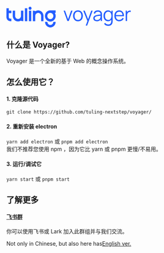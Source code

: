 <svg xmlns="http://www.w3.org/2000/svg" xmlns:xlink="http://www.w3.org/1999/xlink" width="325.09961743299743" height="54" viewBox="0 0 325.09961743299743 54" fill="none"><g opacity="1"  transform="translate(0 0)  rotate(0)"><path id="anyIcon" fill-rule="evenodd" style="fill:#245EFF" opacity="1" d="M61.81,0c0.51,0 1.01,0.1 1.49,0.31c0.46,0.21 0.86,0.49 1.22,0.86c0.35,0.37 0.62,0.79 0.82,1.27c0.2,0.5 0.3,1.02 0.3,1.56c0,0.54 -0.1,1.06 -0.3,1.56c-0.2,0.48 -0.47,0.9 -0.82,1.27c-0.36,0.37 -0.76,0.65 -1.22,0.86c-0.48,0.21 -0.98,0.31 -1.49,0.31c-0.52,0 -1.02,-0.1 -1.5,-0.31c-0.46,-0.21 -0.86,-0.49 -1.22,-0.86c-0.35,-0.37 -0.62,-0.79 -0.82,-1.27c-0.2,-0.5 -0.3,-1.02 -0.3,-1.56c0,-0.54 0.1,-1.06 0.3,-1.56c0.2,-0.48 0.47,-0.9 0.82,-1.27c0.36,-0.37 0.76,-0.65 1.22,-0.86c0.48,-0.21 0.98,-0.31 1.5,-0.31zM0,27.03l0.04,-23.03h6.15l-0.04,5.66c0,0.01 0.01,0.02 0.01,0.03v0.02h0.01l0.1,0.29v0l0.01,0.01l0.01,0.02c0,0 0,0 0,0.01l0.09,0.09c0.01,0 0.01,0 0.01,0l0.01,0.01l0.01,0.01c0.01,0.01 0.02,0.01 0.03,0.02c0,0 0,0 0.01,0.01h0.02v0.01h0.4v0.06h5.95v6.42h-6.11c-0.09,0 -0.19,-0.01 -0.32,-0.01h-0.03c-0.08,-0.01 -0.15,-0.01 -0.21,-0.02v10.39c0,0.09 0,0.15 0.01,0.19c0,0.01 0,0.03 0,0.06c0,0.07 0.01,0.11 0.01,0.11v0.02v0.03c0,0.02 0.01,0.07 0.02,0.16c0,0.02 0,0.04 0,0.05c0.01,0.03 0.02,0.07 0.02,0.1c0,0.02 0.01,0.02 0.01,0.03l0.01,0.06l0.01,0.05l0.04,0.18c0,0.02 0.01,0.04 0.01,0.07c0.01,0.04 0.02,0.07 0.03,0.09l0.04,0.12l0.04,0.14c0.01,0.02 0.03,0.07 0.05,0.14l0.1,0.22c0,0.02 0.01,0.03 0.02,0.05c0.02,0.04 0.04,0.08 0.06,0.11c0.01,0.03 0.03,0.06 0.05,0.1c0.02,0.03 0.03,0.05 0.03,0.05v0.01l0.01,0.01c0.04,0.07 0.08,0.14 0.12,0.2v0v0.01c0.03,0.04 0.06,0.09 0.09,0.13l0.01,0.01l0.01,0.01c0.04,0.06 0.07,0.1 0.1,0.14c0.05,0.07 0.1,0.13 0.15,0.18c0.01,0.02 0.03,0.04 0.06,0.07c0.03,0.03 0.05,0.06 0.07,0.07c0.04,0.05 0.09,0.1 0.16,0.16c0.01,0.02 0.04,0.04 0.08,0.08c0.02,0.01 0.03,0.02 0.04,0.03c0.05,0.05 0.11,0.1 0.18,0.15l0.01,0.01c0.01,0.01 0.03,0.03 0.07,0.05c0.02,0.01 0.03,0.02 0.04,0.03c0.01,0 0.02,0.01 0.04,0.03c0.03,0.02 0.06,0.04 0.07,0.04l0.01,0.01l0.04,0.02l0.02,0.02l0.02,0.01c0.01,0.01 0.03,0.02 0.05,0.03c0.06,0.04 0.1,0.06 0.12,0.07c0.02,0.02 0.05,0.03 0.09,0.05c0.02,0.01 0.03,0.02 0.05,0.03c0.03,0.01 0.07,0.03 0.12,0.06c0.03,0.01 0.05,0.02 0.07,0.03c0.01,0 0.01,0 0.02,0.01c0.04,0.01 0.09,0.03 0.15,0.06c0.02,0 0.03,0.01 0.03,0.01c0.05,0.02 0.11,0.03 0.16,0.05l0.01,0.01h0.02c0.02,0.01 0.08,0.03 0.17,0.05l0.02,0.01h0.01h0.01c0.02,0.01 0.05,0.02 0.12,0.03h0.15l0.04,0.04c0.02,0 0.04,0 0.05,0.01c0.03,0 0.07,0.01 0.12,0.02c0.03,0 0.04,0 0.06,0c0.05,0 0.1,0.01 0.17,0.01c0.03,0.01 0.04,0.01 0.04,0.01h0.01c0.08,0 0.14,0 0.18,0l2.67,0.04v6.39l-2.67,-0.01c-0.19,0 -0.36,0 -0.51,-0.01c-0.02,-0.01 -0.04,-0.01 -0.08,-0.01c-0.14,-0.01 -0.26,-0.02 -0.35,-0.03h-0.04h-0.02c-0.06,-0.01 -0.14,-0.02 -0.26,-0.03c-0.07,-0.01 -0.13,-0.02 -0.17,-0.02l-0.02,-0.01h-0.03l-0.03,-0.01l-0.42,-0.07l-0.01,-0.01h-0.03l-0.08,-0.02l-0.03,-0.01c0,0 0,0 -0.01,0c-0.16,-0.03 -0.28,-0.06 -0.37,-0.09h-0.02l-0.45,-0.13c-0.21,-0.07 -0.38,-0.13 -0.51,-0.18c-0.02,-0.01 -0.06,-0.02 -0.11,-0.04c-0.09,-0.04 -0.15,-0.06 -0.21,-0.08l-0.01,-0.01h-0.01c0,-0.01 -0.01,-0.01 -0.02,-0.02c-0.01,0 -0.02,0 -0.04,-0.01l-0.04,-0.01l-0.04,-0.02c-0.17,-0.08 -0.3,-0.14 -0.38,-0.18c-0.12,-0.06 -0.29,-0.15 -0.5,-0.27c-0.13,-0.07 -0.26,-0.15 -0.4,-0.23c-0.12,-0.07 -0.25,-0.16 -0.41,-0.28c-0.1,-0.06 -0.25,-0.17 -0.46,-0.32v-0.01h-0.01l-0.01,-0.01l-0.01,-0.01c-0.09,-0.08 -0.2,-0.16 -0.31,-0.26l-0.04,-0.03c-0.14,-0.12 -0.27,-0.24 -0.39,-0.35c-0.14,-0.14 -0.26,-0.26 -0.34,-0.35c-0.12,-0.12 -0.24,-0.25 -0.36,-0.39c-0.11,-0.13 -0.21,-0.25 -0.3,-0.36c-0.01,-0.01 -0.02,-0.03 -0.04,-0.05c-0.12,-0.16 -0.21,-0.29 -0.28,-0.38c-0.12,-0.17 -0.22,-0.32 -0.29,-0.45c-0.08,-0.12 -0.16,-0.25 -0.25,-0.39v-0.01v0c-0.07,-0.12 -0.15,-0.27 -0.25,-0.47c-0.09,-0.18 -0.17,-0.34 -0.24,-0.51l-0.18,-0.42h-0.01c-0.07,-0.2 -0.13,-0.36 -0.17,-0.48l-0.02,-0.05l-0.07,-0.22l-0.07,-0.23c-0.05,-0.17 -0.1,-0.35 -0.14,-0.53c-0.04,-0.2 -0.08,-0.36 -0.1,-0.48c-0.02,-0.08 -0.04,-0.21 -0.07,-0.4c-0.01,-0.04 -0.01,-0.07 -0.02,-0.09v-0.02v-0.02l-0.01,-0.03v-0.03c-0.01,-0.05 -0.01,-0.13 -0.03,-0.22c-0.01,-0.1 -0.02,-0.17 -0.02,-0.21c-0.01,-0.12 -0.02,-0.29 -0.04,-0.52c-0.01,-0.16 -0.01,-0.34 -0.01,-0.54zM48.28,37.65v-33.65h6.16v33.65zM75.33,37.65h-6.15v-27.29l6.15,0.7v0.97c0.73,-0.51 1.49,-0.94 2.3,-1.29c0.84,-0.37 1.7,-0.65 2.6,-0.84c0.91,-0.2 1.84,-0.3 2.79,-0.3c0.94,0 1.87,0.1 2.78,0.3c0.9,0.19 1.76,0.47 2.6,0.84c0.83,0.36 1.61,0.81 2.36,1.33c0.74,0.52 1.42,1.11 2.04,1.76c0.63,0.65 1.19,1.36 1.69,2.14c0.5,0.77 0.93,1.58 1.28,2.45c0.35,0.88 0.62,1.78 0.8,2.71c0.19,0.96 0.28,1.93 0.28,2.91v13.61h-6.15v-13.61c0,-1.09 -0.2,-2.13 -0.6,-3.12c-0.39,-0.96 -0.94,-1.81 -1.65,-2.55c-0.71,-0.74 -1.52,-1.31 -2.45,-1.72c-0.94,-0.42 -1.94,-0.63 -2.98,-0.63c-1.05,0 -2.05,0.21 -3,0.63c-0.92,0.41 -1.73,0.98 -2.44,1.72c-0.71,0.74 -1.26,1.59 -1.65,2.55c-0.4,0.99 -0.6,2.03 -0.6,3.12zM128.66,9.57v6.4l-2.3,0.02c0,0 0.01,0 0.01,0.01c0.51,0.78 0.94,1.61 1.29,2.48c0.37,0.9 0.64,1.81 0.82,2.74c0.19,0.96 0.29,1.94 0.29,2.94c0,1.01 -0.1,1.99 -0.29,2.94c-0.18,0.93 -0.45,1.84 -0.82,2.75c-0.35,0.87 -0.78,1.7 -1.29,2.48c-0.51,0.77 -1.08,1.49 -1.71,2.16c-0.65,0.67 -1.35,1.26 -2.08,1.78c-0.76,0.53 -1.55,0.97 -2.39,1.34c-0.83,0.37 -1.71,0.65 -2.64,0.85c-0.92,0.2 -1.86,0.3 -2.82,0.3c-0.96,0 -1.9,-0.1 -2.82,-0.3c-0.92,-0.2 -1.8,-0.48 -2.64,-0.85c-0.84,-0.37 -1.64,-0.82 -2.39,-1.34c-0.74,-0.53 -1.44,-1.12 -2.07,-1.78c-0.63,-0.66 -1.2,-1.38 -1.72,-2.16c-0.5,-0.77 -0.93,-1.6 -1.29,-2.48c-0.36,-0.88 -0.64,-1.8 -0.82,-2.74c-0.19,-0.96 -0.29,-1.94 -0.29,-2.95c0,-1 0.1,-1.98 0.29,-2.94c0.19,-0.95 0.46,-1.86 0.82,-2.74c0.36,-0.88 0.79,-1.71 1.29,-2.48c0.52,-0.79 1.09,-1.51 1.72,-2.16c0.63,-0.66 1.33,-1.26 2.07,-1.78c0.75,-0.52 1.55,-0.97 2.39,-1.34c0.84,-0.37 1.72,-0.66 2.64,-0.85c0.92,-0.2 1.86,-0.3 2.82,-0.3zM38.02,10.36h6.15v27.29l-6.15,-0.7v-0.97c-0.73,0.5 -1.49,0.93 -2.3,1.29c-0.84,0.37 -1.71,0.65 -2.6,0.84c-0.92,0.2 -1.85,0.29 -2.79,0.29c-0.94,0 -1.87,-0.09 -2.78,-0.29c-0.9,-0.19 -1.76,-0.47 -2.6,-0.84c-0.83,-0.37 -1.62,-0.81 -2.36,-1.33c-0.74,-0.53 -1.42,-1.11 -2.04,-1.76c-0.63,-0.65 -1.19,-1.37 -1.69,-2.14c-0.5,-0.77 -0.93,-1.58 -1.28,-2.45c-0.35,-0.88 -0.62,-1.78 -0.81,-2.71c-0.18,-0.96 -0.28,-1.93 -0.28,-2.91v-13.61h6.16v13.61c0,1.09 0.2,2.13 0.6,3.12c0.39,0.96 0.94,1.81 1.65,2.55c0.71,0.74 1.52,1.31 2.44,1.72c0.95,0.42 1.95,0.63 2.99,0.63c1.05,0 2.05,-0.21 3,-0.63c0.91,-0.41 1.73,-0.98 2.44,-1.72c0.71,-0.74 1.26,-1.59 1.65,-2.55c0.4,-0.99 0.6,-2.03 0.6,-3.12zM64.88,10.36v27.29h-6.15v-27.29zM107.46,20.99c-0.41,1 -0.61,2.06 -0.61,3.17c0,1.11 0.2,2.17 0.61,3.18c0.2,0.5 0.45,0.96 0.73,1.38c0.27,0.44 0.6,0.84 0.96,1.22c0.36,0.38 0.75,0.71 1.17,1c0.4,0.29 0.85,0.54 1.34,0.76c0.98,0.43 2,0.64 3.07,0.64c1.07,0 2.1,-0.21 3.08,-0.64c0.48,-0.22 0.93,-0.47 1.33,-0.76c0.42,-0.29 0.81,-0.62 1.17,-1c0.35,-0.37 0.68,-0.77 0.97,-1.21c0.28,-0.43 0.52,-0.9 0.72,-1.39c0.41,-1.01 0.62,-2.07 0.62,-3.18c0,-1.1 -0.21,-2.16 -0.62,-3.18c-0.2,-0.49 -0.44,-0.95 -0.72,-1.38c-0.29,-0.44 -0.62,-0.85 -0.97,-1.21c-0.36,-0.37 -0.75,-0.71 -1.17,-1.01c-0.41,-0.28 -0.85,-0.53 -1.34,-0.75c-0.98,-0.43 -2,-0.64 -3.07,-0.64c-1.07,0 -2.09,0.21 -3.07,0.64c-0.49,0.22 -0.93,0.47 -1.34,0.75c-0.42,0.3 -0.81,0.64 -1.17,1.01v0c-0.36,0.38 -0.68,0.78 -0.96,1.21c-0.28,0.43 -0.53,0.89 -0.73,1.39zM121.92,42.68c0.4,-0.99 0.6,-2.03 0.6,-3.11h6.15c0,0.98 -0.09,1.95 -0.28,2.9c-0.18,0.94 -0.45,1.84 -0.81,2.71c-0.35,0.87 -0.77,1.69 -1.27,2.46c-0.5,0.77 -1.06,1.47 -1.69,2.13c-0.62,0.65 -1.3,1.24 -2.04,1.76c-0.75,0.53 -1.53,0.97 -2.36,1.33c-0.85,0.38 -1.72,0.66 -2.6,0.85c-0.92,0.19 -1.84,0.29 -2.79,0.29c-0.94,0 -1.87,-0.1 -2.78,-0.29c-0.88,-0.19 -1.75,-0.47 -2.6,-0.85c-0.83,-0.36 -1.62,-0.8 -2.36,-1.33c-0.73,-0.51 -1.41,-1.1 -2.04,-1.76c-0.63,-0.65 -1.19,-1.36 -1.69,-2.13c-0.5,-0.77 -0.93,-1.59 -1.28,-2.46c-0.35,-0.85 -0.62,-1.76 -0.81,-2.71c-0.18,-0.95 -0.28,-1.92 -0.28,-2.9h6.16c0,1.09 0.2,2.13 0.6,3.12c0.39,0.96 0.94,1.81 1.65,2.55c0.71,0.74 1.52,1.31 2.44,1.72c0.96,0.42 1.96,0.62 2.99,0.62c1.04,0 2.04,-0.2 3,-0.62c0.91,-0.41 1.73,-0.98 2.44,-1.72c0.71,-0.75 1.26,-1.59 1.65,-2.55z"></path><path id="交集" fill-rule="evenodd" style="fill:#245EFF" opacity="1" d="M187.049,37.9635c-2.67,0 -4.96,-0.6 -6.85,-1.82c-1.9,-1.21 -3.35,-2.89 -4.36,-5.03c-1.02,-2.15 -1.52,-4.6 -1.52,-7.38c0,-2.82 0.51,-5.3 1.54,-7.43c1.03,-2.12 2.5,-3.78 4.4,-4.97c1.9,-1.19 4.17,-1.77997 6.79,-1.77997c2.69,0 4.99,0.59997 6.89,1.80997c1.91,1.2 3.36,2.87 4.36,5.01c1.01,2.13 1.51,4.59 1.51,7.36c0,2.83 -0.5,5.31 -1.52,7.44c-1.01,2.14 -2.47,3.8 -4.38,5c-1.92,1.19 -4.2,1.79 -6.86,1.79zM236.349,37.9635c-2.03,0 -3.73,-0.36 -5.1,-1.09c-1.37,-0.74 -2.39,-1.71 -3.07,-2.92c-0.69,-1.21 -1.03,-2.53 -1.03,-3.96c0,-1.47 0.3,-2.72 0.89,-3.75c0.59,-1.04 1.39,-1.89 2.42,-2.56c1.02,-0.66 2.2,-1.17 3.55,-1.52c1.36,-0.33 2.87,-0.63 4.52,-0.88c1.65,-0.26 3.27,-0.49 4.86,-0.68c1.05,-0.12 2.01,-0.25 2.88,-0.37c-0.03,-2.35 -0.55,-4.12 -1.55,-5.3c-1.08,-1.28 -2.95,-1.92 -5.63,-1.92c-1.84,0 -3.4,0.42 -4.67,1.25c-1.27,0.83 -2.17,2.14 -2.68,3.94l-3.56,-1.05c0.61,-2.41 1.85,-4.28 3.71,-5.61c1.86,-1.33 4.28,-1.98997 7.25,-1.98997c2.46,0 4.55,0.45997 6.27,1.37997c1.72,0.93 2.94,2.26 3.65,4c0.33,0.78 0.55,1.66 0.65,2.62c0.1,0.96 0.15,1.94 0.15,2.94v16.72h-3.27v-4.44c-0.85,1.4 -1.96,2.52 -3.31,3.37c-1.93,1.22 -4.24,1.82 -6.93,1.82zM265.739,37.9635c-2.51,0 -4.65,-0.63 -6.43,-1.88c-1.78,-1.25 -3.14,-2.95 -4.08,-5.1c-0.95,-2.14 -1.43,-4.56 -1.43,-7.25c0,-2.67 0.47,-5.08 1.41,-7.23c0.94,-2.14 2.29,-3.83 4.05,-5.08c1.76,-1.25 3.87,-1.86997 6.33,-1.86997c2.53,0 4.66,0.60997 6.38,1.83997c1.01,0.72 1.87,1.59 2.6,2.61v-3.7h3.26v26.54c0,0.76 -0.02,1.5 -0.06,2.21c-0.04,0.7 -0.12,1.4 -0.24,2.08c-0.31,2.01 -0.97,3.66 -1.96,4.96c-0.98,1.29 -2.28,2.26 -3.88,2.89c-1.61,0.63 -3.5,0.95 -5.7,0.95c-1.38,0 -2.74,-0.21 -4.07,-0.62c-1.34,-0.4 -2.57,-1.04 -3.7,-1.91c-1.13,-0.88 -2.08,-2.01 -2.85,-3.41l3.32,-1.84c0.75,1.49 1.8,2.57 3.15,3.23c1.36,0.65 2.74,0.98 4.15,0.98c1.95,0 3.52,-0.36 4.72,-1.08c1.21,-0.73 2.09,-1.79 2.63,-3.21c0.55,-1.41 0.82,-3.17 0.8,-5.28v-2.75c-0.61,0.78 -1.32,1.46 -2.12,2.04c-1.71,1.25 -3.8,1.88 -6.28,1.88zM295.159,37.9635c-2.62,0 -4.9,-0.58 -6.82,-1.74c-1.92,-1.17 -3.41,-2.8 -4.47,-4.91c-1.06,-2.11 -1.59,-4.59 -1.59,-7.43c0,-2.94 0.52,-5.48 1.57,-7.63c1.04,-2.14 2.52,-3.79 4.42,-4.96c1.9,-1.16 4.15,-1.73997 6.74,-1.73997c2.66,0 4.93,0.60997 6.8,1.82997c1.88,1.22 3.3,2.97 4.27,5.25c0.96,2.27 1.4,4.99 1.32,8.15h-21.21c0.14,2.9 0.9,5.19 2.28,6.86c1.54,1.87 3.72,2.81 6.54,2.81c1.93,0 3.61,-0.45 5.05,-1.34c1.43,-0.88 2.57,-2.17 3.4,-3.85l3.41,1.32c-1.06,2.35 -2.63,4.16 -4.69,5.45c-2.07,1.29 -4.41,1.93 -7.02,1.93zM311.869,10.3035h3.29v4.24c0.16,-0.28 0.33,-0.55 0.52,-0.82c0.48,-0.67 1.01,-1.22 1.57,-1.65c0.7,-0.62 1.51,-1.09 2.44,-1.41c0.93,-0.33 1.87,-0.52 2.82,-0.57c0.95,-0.06 1.81,0.01 2.59,0.21v3.44c-0.98,-0.25 -2.05,-0.31 -3.21,-0.18c-1.17,0.14 -2.24,0.6 -3.22,1.4c-0.9,0.7 -1.57,1.53 -2.02,2.5c-0.45,0.98 -0.74,2.01 -0.89,3.09c-0.15,1.09 -0.23,2.17 -0.23,3.23v13.43h-3.66zM159.309,37.2135l-9.77,-26.91h3.71l7.95,22.13l7.9,-22.13h3.77l-9.77,26.91zM207.379,49.1835l4.43,-12.03l-10.94,-26.85h3.89l8.84,22.12l8.16,-22.12h3.74l-14.46,38.88zM295.109,12.9135c-2.89,0 -5.1,0.94 -6.64,2.82c-1.22,1.49 -1.96,3.49 -2.21,5.98h17.3c-0.25,-2.62 -0.97,-4.66 -2.16,-6.13c-1.43,-1.78 -3.53,-2.67 -6.29,-2.67zM270.859,14.3435c-1.23,-0.92 -2.79,-1.38 -4.67,-1.38c-1.93,0 -3.52,0.48 -4.78,1.42c-1.27,0.95 -2.2,2.24 -2.81,3.87c-0.6,1.63 -0.91,3.45 -0.91,5.48c0,2.04 0.31,3.89 0.94,5.52c0.62,1.64 1.55,2.93 2.8,3.88c1.25,0.94 2.81,1.42 4.69,1.42c1.91,0 3.49,-0.47 4.73,-1.4c1.25,-0.93 2.18,-2.21 2.79,-3.85c0.62,-1.64 0.93,-3.49 0.93,-5.57c0,-2.11 -0.31,-3.97 -0.93,-5.59c-0.61,-1.62 -1.54,-2.89 -2.78,-3.8zM193.729,31.4735c1.46,-1.99 2.19,-4.57 2.19,-7.74c0,-3.26 -0.73,-5.85 -2.2,-7.77c-1.47,-1.93 -3.69,-2.9 -6.67,-2.9c-2.01,0 -3.67,0.46 -4.97,1.36c-1.3,0.91 -2.28,2.16 -2.92,3.77c-0.64,1.6 -0.96,3.45 -0.96,5.54c0,3.24 0.75,5.84 2.25,7.79c1.49,1.95 3.69,2.93 6.6,2.93c2.99,0 5.22,-0.99 6.68,-2.98zM241.259,33.8735c1.28,-0.61 2.31,-1.45 3.09,-2.52c0.78,-1.08 1.29,-2.29 1.52,-3.63c0.2,-0.86 0.31,-1.82 0.32,-2.85c0.01,-0.55 0.02,-1.03 0.02,-1.43c-0.84,0.1 -1.72,0.21 -2.64,0.32c-1.46,0.16 -2.89,0.35 -4.29,0.57c-1.41,0.22 -2.67,0.47 -3.8,0.77c-0.77,0.22 -1.51,0.52 -2.22,0.91c-0.71,0.39 -1.3,0.91 -1.76,1.56c-0.45,0.65 -0.68,1.45 -0.68,2.42c0,0.78 0.19,1.53 0.58,2.26c0.39,0.74 1.02,1.34 1.9,1.82c0.87,0.49 2.03,0.73 3.47,0.73c1.72,0 3.21,-0.31 4.49,-0.93z"></path></g></svg>

## 什么是 Voyager?
Voyager 是一个全新的基于 Web 的概念操作系统。
## 怎么使用它？
#### 1. 克隆源代码
   `git clone https://github.com/tuling-nextstep/voyager/`
#### 2. 重新安装 electron  
   `yarn add electron` 或 `pnpm add electron`  
   我们不推荐您使用 npm ，因为它比 yarn 或 pnpm 更慢/不易用。
#### 3. 运行/调试它
   `yarn start` 或 `pnpm start`
## 了解更多
#### [飞书群](https://applink.feishu.cn/client/chat/chatter/add_by_link?link_token=21drce32-eb2f-4250-9f44-3f3a9ccc60e5)
你可以使用飞书或 Lark 加入此群组并与我们交流。
  
Not only in Chinese, but also here has[English ver.](README.md)

